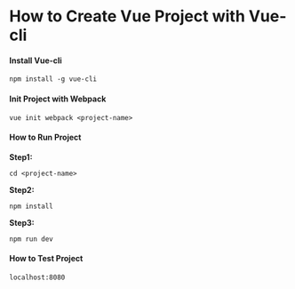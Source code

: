 # How to Create Vue Project with Vue-cli

#### Install Vue-cli
```
npm install -g vue-cli
```
#### Init Project with Webpack
```
vue init webpack <project-name>
```
####  How to Run Project
**Step1:** 
```
cd <project-name>
```
**Step2:**
```
npm install
```

**Step3:**
```
npm run dev 
```

#### How to Test Project
```
localhost:8080
```
